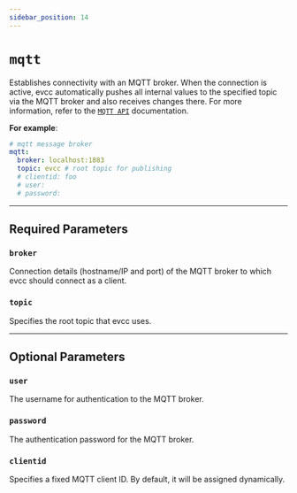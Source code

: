 ```yaml
---
sidebar_position: 14
---
```


# `mqtt`

Establishes connectivity with an MQTT broker.
When the connection is active, evcc automatically pushes all internal values to the specified topic via the MQTT broker and also receives changes there.
For more information, refer to the [`MQTT API`](/docs/integrations/mqtt-api) documentation.

**For example**:

```yaml
# mqtt message broker
mqtt:
  broker: localhost:1883
  topic: evcc # root topic for publishing
  # clientid: foo
  # user:
  # password:
```

---

## Required Parameters

### `broker`

Connection details (hostname/IP and port) of the MQTT broker to which evcc should connect as a client.

### `topic`

Specifies the root topic that evcc uses.

---

## Optional Parameters

### `user`

The username for authentication to the MQTT broker.

### `password`

The authentication password for the MQTT broker.

### `clientid`

Specifies a fixed MQTT client ID. By default, it will be assigned dynamically.
